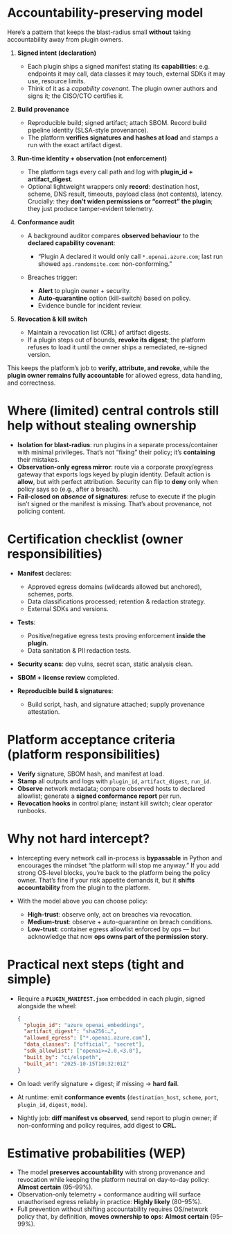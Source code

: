 # Accountability-preserving model

Here’s a pattern that keeps the blast-radius small **without** taking accountability away from plugin owners.

1. **Signed intent (declaration)**

   * Each plugin ships a signed manifest stating its **capabilities**: e.g. endpoints it may call, data classes it may touch, external SDKs it may use, resource limits.
   * Think of it as a *capability covenant*. The plugin owner authors and signs it; the CISO/CTO certifies it.

2. **Build provenance**

   * Reproducible build; signed artifact; attach SBOM. Record build pipeline identity (SLSA-style provenance).
   * The platform **verifies signatures and hashes at load** and stamps a run with the exact artifact digest.

3. **Run-time identity + observation (not enforcement)**

   * The platform tags every call path and log with **plugin_id + artifact_digest**.
   * Optional lightweight wrappers only **record**: destination host, scheme, DNS result, timeouts, payload class (not contents), latency.
     Crucially: they **don’t widen permissions or “correct” the plugin**; they just produce tamper-evident telemetry.

4. **Conformance audit**

   * A background auditor compares **observed behaviour** to the **declared capability covenant**:

     * “Plugin A declared it would only call `*.openai.azure.com`; last run showed `api.randomsite.com`: non-conforming.”
   * Breaches trigger:

     * **Alert** to plugin owner + security.
     * **Auto-quarantine** option (kill-switch) based on policy.
     * Evidence bundle for incident review.

5. **Revocation & kill switch**

   * Maintain a revocation list (CRL) of artifact digests.
   * If a plugin steps out of bounds, **revoke its digest**; the platform refuses to load it until the owner ships a remediated, re-signed version.

This keeps the platform’s job to **verify, attribute, and revoke**, while the **plugin owner remains fully accountable** for allowed egress, data handling, and correctness.

# Where (limited) central controls still help without stealing ownership

* **Isolation for blast-radius**: run plugins in a separate process/container with minimal privileges. That’s not “fixing” their policy; it’s **containing** their mistakes.
* **Observation-only egress mirror**: route via a corporate proxy/egress gateway that exports logs keyed by plugin identity. Default action is **allow**, but with perfect attribution. Security can flip to **deny** only when policy says so (e.g., after a breach).
* **Fail-closed on *absence* of signatures**: refuse to execute if the plugin isn’t signed or the manifest is missing. That’s about provenance, not policing content.

# Certification checklist (owner responsibilities)

* **Manifest** declares:

  * Approved egress domains (wildcards allowed but anchored), schemes, ports.
  * Data classifications processed; retention & redaction strategy.
  * External SDKs and versions.
* **Tests**:

  * Positive/negative egress tests proving enforcement **inside the plugin**.
  * Data sanitation & PII redaction tests.
* **Security scans**: dep vulns, secret scan, static analysis clean.
* **SBOM + license review** completed.
* **Reproducible build & signatures**:

  * Build script, hash, and signature attached; supply provenance attestation.

# Platform acceptance criteria (platform responsibilities)

* **Verify** signature, SBOM hash, and manifest at load.
* **Stamp** all outputs and logs with `plugin_id`, `artifact_digest`, `run_id`.
* **Observe** network metadata; compare observed hosts to declared allowlist; generate a **signed conformance report** per run.
* **Revocation hooks** in control plane; instant kill switch; clear operator runbooks.

# Why not hard intercept?

* Intercepting every network call in-process is **bypassable** in Python and encourages the mindset “the platform will stop me anyway.”
  If you add strong OS-level blocks, you’re back to the platform being the policy owner. That’s fine if your risk appetite demands it, but it **shifts accountability** from the plugin to the platform.

* With the model above you can choose policy:

  * **High-trust**: observe only, act on breaches via revocation.
  * **Medium-trust**: observe + auto-quarantine on breach conditions.
  * **Low-trust**: container egress allowlist enforced by ops — but acknowledge that now **ops owns part of the permission story**.

# Practical next steps (tight and simple)

* Require a **`PLUGIN_MANIFEST.json`** embedded in each plugin, signed alongside the wheel:

  ```json
  {
    "plugin_id": "azure_openai_embeddings",
    "artifact_digest": "sha256:…",
    "allowed_egress": ["*.openai.azure.com"],
    "data_classes": ["official", "secret"],
    "sdk_allowlist": ["openai>=2.0,<3.0"],
    "built_by": "ci/elspeth",
    "built_at": "2025-10-15T10:32:01Z"
  }
  ```

* On load: verify signature + digest; if missing → **hard fail**.
* At runtime: emit **conformance events** (`destination_host`, `scheme`, `port`, `plugin_id`, `digest`, `mode`).
* Nightly job: **diff manifest vs observed**, send report to plugin owner; if non-conforming and policy requires, add digest to **CRL**.

# Estimative probabilities (WEP)

* The model **preserves accountability** with strong provenance and revocation while keeping the platform neutral on day-to-day policy: **Almost certain** (95–99%).
* Observation-only telemetry + conformance auditing will surface unauthorised egress reliably in practice: **Highly likely** (80–95%).
* Full prevention without shifting accountability requires OS/network policy that, by definition, **moves ownership to ops**: **Almost certain** (95–99%).
